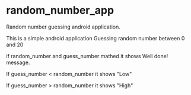 # random_number_app
Random number guessing android application.


This is a simple android application 
Guessing random number between 0 and 20

if random_number and guess_number mathed it shows Well done! message.

If guess_number < random_number it shows "Low"

If guess_number > random_number it shows "High"
